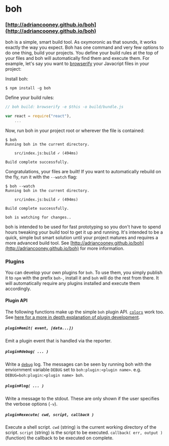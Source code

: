 # boh
### [http://adriancooney.github.io/boh](http://adriancooney.github.io/boh)
boh is a simple, smart build tool. As oxymoronic as that sounds, it works exactly the way you expect. Boh has one command and very few options to do one thing, build your projects. You define your build rules at the top of your files and boh will automatically find them and execute them. For example, let's say you want to [browserify](http://browserify.org) your Javacript files in your project:

Install boh:

	$ npm install -g boh


Define your build rules:

```js
// boh build: browserify -e $this -o build/bundle.js

var react = require("react"),
	...
```

Now, run boh in your project root or wherever the file is contained:

	$ boh
	Running boh in the current directory.

    	src/index.js:build ✓ (494ms)

	Build complete successfully.

Congratulations, your files are built! If you want to automatically rebuild on the fly, run it with the `--watch` flag:

	$ boh --watch
	Running boh in the current directory.

    	src/index.js:build ✓ (494ms)

	Build complete successfully.

	boh is watching for changes..

boh is intended to be used for fast prototyping so you don't have to spend hours tweaking your build tool to get it up and running. It's intended to be a quick, simple but smart solution until your project matures and requires a more advanced build tool. See [http://adriancooney.github.io/boh](http://adriancooney.github.io/boh) for more information.

### Plugins
You can develop your own plugins for `boh`. To use them, you simply publish it to `npm` with the prefix `boh-`, install it and `boh` will do the rest from there. It will automatically require any plugins installed and execute them accordingly.

#### Plugin API
The following functions make up the simple `boh` plugin API. [`colors`](https://www.npmjs.com/package/colors) work too. See [here for a more in depth explanation of plugin development](http://adriancooney.github.io/boh#plugins).

##### `plugin#emit( event, [data...])`
Emit a plugin event that is handled via the reporter.

##### `plugin#debug( ... )`
Write a [`debug`](https://github.com/visionmedia/debug) log. The messages can be seen by running boh with the enviornment variable `DEBUG` set to `boh:plugin:<plugin name>`. e.g. `DEBUG=boh:plugin:<plugin name> boh`.

##### `plugin#log( ... )`
Write a message to the stdout. These are only shown if the user specifies the verbose options (`-v`).

##### `plugin#execute( cwd, script, callback )`
Execute a shell script. `cwd` (string) is the current working directory of the script. `script` (string) is the script to be executed. `callback( err, output )` (function) the callback to be executed on complete.